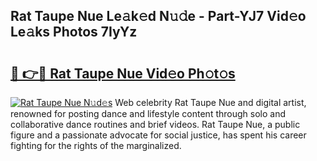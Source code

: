 ## Rat Taupe Nue Le𝚊k𝚎d N𝚞𝚍e - Part-YJ7 Vid𝚎o Le𝚊ks Photos 7IyYz

# <h2><a href="http://fb51ire.evod.top/?m=Rat+Taupe+Nue">🔗 👉🔴 Rat Taupe Nue Vid𝚎o Ph𝚘t𝚘s</a></h2>

[![Rat Taupe Nue N𝚞d𝚎s](https://i.imgur.com/8V9OHl7.gif)](http://fb51ire.evod.top/?m=Rat+Taupe+Nue)
Web celebrity Rat Taupe Nue and digital artist, renowned for posting dance and lifestyle content through solo and collaborative dance routines and brief videos. Rat Taupe Nue, a public figure and a passionate advocate for social justice, has spent his career fighting for the rights of the marginalized. 
